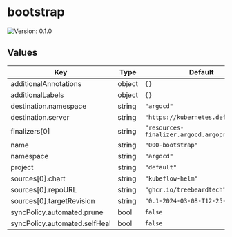 # bootstrap

![Version: 0.1.0](https://img.shields.io/badge/Version-0.1.0-informational?style=flat-square)

## Values

| Key | Type | Default | Description |
|-----|------|---------|-------------|
| additionalAnnotations | object | `{}` |  |
| additionalLabels | object | `{}` |  |
| destination.namespace | string | `"argocd"` |  |
| destination.server | string | `"https://kubernetes.default.svc"` |  |
| finalizers[0] | string | `"resources-finalizer.argocd.argoproj.io"` |  |
| name | string | `"000-bootstrap"` |  |
| namespace | string | `"argocd"` |  |
| project | string | `"default"` |  |
| sources[0].chart | string | `"kubeflow-helm"` |  |
| sources[0].repoURL | string | `"ghcr.io/treebeardtech"` |  |
| sources[0].targetRevision | string | `"0.1-2024-03-08-T12-25-15"` |  |
| syncPolicy.automated.prune | bool | `false` |  |
| syncPolicy.automated.selfHeal | bool | `false` |  |

